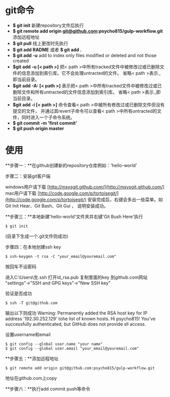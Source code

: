 # git命令

- **$ git init** 新建repository文件后执行 
- **$ git remote add origin git@github.com:psycho815/gulp-workflow.git** 添加远程地址
- **$ git pull** 线上更改时先执行 
- **$ git add RADME** 或者  **$ git add .**  
- **$ git add -u**   add to index only files modified or deleted and not those created 
- **$git add -u [< path >]**  把< path >中所有tracked文件中被修改过或已删除文件的信息添加到索引库。它不会处理untracted的文件。
省略< path >表示.,即当前目录。
- **$git add -A: [< path >]** 表示把< path >中所有tracked文件中被修改过或已删除文件和所有untracted的文件信息添加到索引库。
省略< path >表示.,即当前目录。
- **$git add -i [< path >]** 命令查看< path >中被所有修改过或已删除文件但没有提交的文件，
并通过其revert子命令可以查看< path >中所有untracted的文件，同时进入一个子命令系统。
- **$ git commit -m 'first commit'**
- **$ git push origin master**

# 使用

**步骤一：**在github创建新的repository仓库例如：'hello-world'

步骤二：安装git客户端 

windows用户请下载 [http://msysgit.github.com/](http://msysgit.github.com/)
mac用户请下载 [http://code.google.com/p/tortoisegit/](http://code.google.com/p/tortoisegit/)
安装完成后，右键会多出一些菜单。如 Git Init Hear、Git Bash、Git Gui ， 说明安装成功。

**步骤三：**本地新建'hello-world'文件夹并右键'Git Bush Here'执行

    $ git init
(目录下生成一个.git文件则成功)

步骤四：在本地创建ssh key

    $ ssh-keygen -t rsa -C "your_email@youremail.com"
 按回车不设密码

 进入C:\Users\生\.ssh 打开id_rsa.pub 复制里面的key 
 到github.com网站 "settings"→"SSH and GPG keys"→"New SSH key"

验证是否成功

    $ ssh -T git@github.com
输出以下则成功
Warning: Permanently added the RSA host key for IP address '192.30.252.129' tohe list of known hosts.
Hi psycho815! You've successfully authenticated, but GitHub does not provide sll access.

设置username和email

    $ git config --global user.name "your name"
    $ git config --global user.email "your_email@youremail.com"

**步骤五：**添加远程地址

    $ git remote add origin git@github.com:psycho815/gulp-workflow.git
地址在github.com上copy

**步骤六：**执行add commit push等命令



